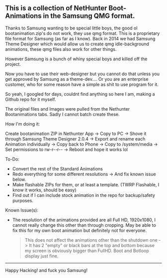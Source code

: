This is a collection of NetHunter Boot-Animations in the Samsung QMG format.
----------------------------------------------------------------------------------

Thanks to Samsung wanting to be special little boys, the good ol bootanimation.zip's do not work, they use qmg format.
This is a proprietary file format for Samsung (as far as I know). 
Back in 2014 we had Samsung Theme Designer which would allow us to create qmg idle-background animations, these qmg files also work for other things.

However Samsung is a bunch of whiny special boys and killed off the project. 

Now you have to use their web-designer but you cannot do that unless you get approved by Samsung as a theme-dev.... Or you are an enterprise customer, who for some reason have a simple as shit to use program for it.



So yeah, I googled for days, couldnt find anything so here I am, making a Github repo for it myself. 









The original files and Images were pulled from the Nethunter Bootanimations tabs.
Sadly I cannot batch create these. 




How I'm doing it:

Create bootanimation ZIP in Nethunter App -> Copy to PC -> Shove it through Samsung Theme Designer 2.0.4 -> Export and rename each Animation individually 
-> Copy back to Phone -> Copy to /system/media -> Set permissions to rw-r--r-- -> Reboot and hope it works lol




To-Do:
- Convert the rest of the Standard Animations
- Redo everything for some different resolutions -> And fix known issue below.
- Make flashable ZIPs for them, or at least a template. (TWRP Flashable, I know it works, should be easy)
- Find out if I can include stock animation in the repo for backup/safety purposes. 


Known Issue(s):

- The resolution of the animations provided are all Full HD, 1920x1080, I cannot really change this other than through cropping. May be able to fix this for my own boot animation but definitely not for everyone.
     > This does not affect the animations other than the shutdown one -> It has 2 "empty" or black bars at the top and bottom because my screen is obviously bigger than FullHD. Boot and Botloop display just fine.

----------------------------------------------------------------------------------------------------------------------------------


Happy Hacking! 
			and fuck you Samsung!






